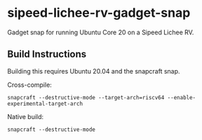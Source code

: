 # sipeed-lichee-rv-gadget-snap

Gadget snap for running Ubuntu Core 20 on a Sipeed Lichee RV.

## Build Instructions

Building this requires Ubuntu 20.04 and the snapcraft snap.

Cross-compile:

    snapcraft --destructive-mode --target-arch=riscv64 --enable-experimental-target-arch
  
Native build:

    snapcraft --destructive-mode
    
